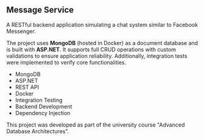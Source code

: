 ## Message Service 
A RESTful backend application simulating a chat system similar to Facebook Messenger. 

The project uses **MongoDB** (hosted in Docker) as a document database and is built with **ASP.NET**. It supports full CRUD operations with custom validations to ensure application reliability. Additionally, integration tests were implemented to verify core functionalities.
- MongoDB
- ASP.NET
- REST API
- Docker
- Integration Testing
- Backend Development
- Dependency Injection

This project was developed as part of the university course "Advanced Database Architectures".

